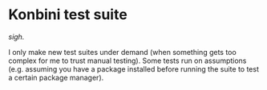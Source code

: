 # Konbini test suite

_sigh._

I only make new test suites under demand (when something gets too complex for me to trust manual testing). Some tests run on assumptions (e.g. assuming you have a package installed before running the suite to test a certain package manager).
